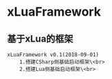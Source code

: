 # xLuaFramework
## 基于xLua的框架
    xLuaFramework v0.1(2018-09-01)
        1.搭建CSharp侧基础启动框架\<br> 
        2.搭建Lua侧基础启动框架\<br> 
